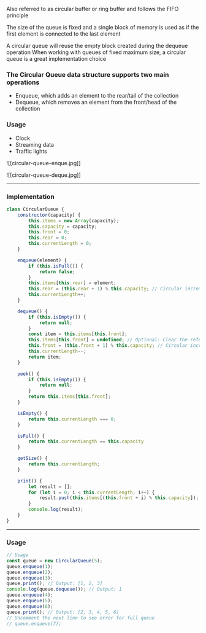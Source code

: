 Also referred to as circular buffer or ring buffer and follows the FIFO principle

The size of the queue is fixed and a single block of memory is used as if the first element is connected to the last element

A circular queue will reuse the empty block created during the dequeue operation When working with queues of fixed maximum size, a circular queue is a great implementation choice

### The Circular Queue data structure supports two main operations
- Enqueue, which adds an element to the rear/tail of the collection
- Dequeue, which removes an element from the front/head of the collection

### Usage
- Clock
- Streaming data
- Traffic lights

![[circular-queue-enque.jpg]]

![[circular-queue-deque.jpg]]

---
### Implementation

```js
class CircularQueue {
    constructor(capacity) {
        this.items = new Array(capacity);
        this.capacity = capacity;
        this.front = 0;
        this.rear = 0;
        this.currentLength = 0;
    }

    enqueue(element) {
        if (this.isFull()) {
            return false;
        }
        this.items[this.rear] = element;
        this.rear = (this.rear + 1) % this.capacity; // Circular increment
        this.currentLength++;
    }

    dequeue() {
        if (this.isEmpty()) {
            return null;
        }
        const item = this.items[this.front];
        this.items[this.front] = undefined; // Optional: Clear the reference
        this.front = (this.front + 1) % this.capacity; // Circular increment
        this.currentLength--;
        return item;
    }

    peek() {
        if (this.isEmpty()) {
            return null;
        }
        return this.items[this.front];
    }

    isEmpty() {
        return this.currentLength === 0;
    }

	isFull() {
		return this.currentLength == this.capacity
	}

    getSize() {
        return this.currentLength;
    }

    print() {
        let result = [];
        for (let i = 0; i < this.currentLength; i++) {
            result.push(this.items[(this.front + i) % this.capacity]);
        }
        console.log(result);
    }
}
```

---
### Usage

```js
// Usage
const queue = new CircularQueue(5);
queue.enqueue(1);
queue.enqueue(2);
queue.enqueue(3);
queue.print(); // Output: [1, 2, 3]
console.log(queue.dequeue()); // Output: 1
queue.enqueue(4);
queue.enqueue(5);
queue.enqueue(6);
queue.print(); // Output: [2, 3, 4, 5, 6]
// Uncomment the next line to see error for full queue
// queue.enqueue(7); 

```
